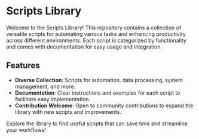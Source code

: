 # Scripts Library

Welcome to the Scripts Library! This repository contains a collection of versatile scripts for automating various tasks and enhancing productivity across different environments. Each script is categorized by functionality and comes with documentation for easy usage and integration.

## Features

- **Diverse Collection**: Scripts for automation, data processing, system management, and more.
- **Documentation**: Clear instructions and examples for each script to facilitate easy implementation.
- **Contribution Welcome**: Open to community contributions to expand the library with new scripts and improvements.

Explore the library to find useful scripts that can save time and streamline your workflows!
